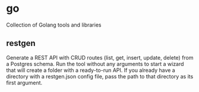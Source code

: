 # go

Collection of Golang tools and libraries

## restgen

Generate a REST API with CRUD routes (list, get, insert, update, delete) from a Postgres schema. Run the tool without any arguments to start a wizard that will create a folder with a ready-to-run API. If you already have a directory with a restgen.json config file, pass the path to that directory as its first argument.
